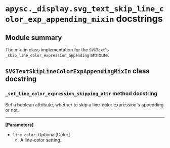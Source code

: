 # `apysc._display.svg_text_skip_line_color_exp_appending_mixin` docstrings

## Module summary

The mix-in class implementation for the `SVGText`'s `_skip_line_color_expression_appending` attribute.

## `SVGTextSkipLineColorExpAppendingMixIn` class docstring

### `_set_line_color_expression_skipping_attr` method docstring

Set a boolean attribute, whether to skip a line-color expression's appending or not.<hr>

**[Parameters]**

- `line_color`: Optional[Color]
  - A line-color setting.